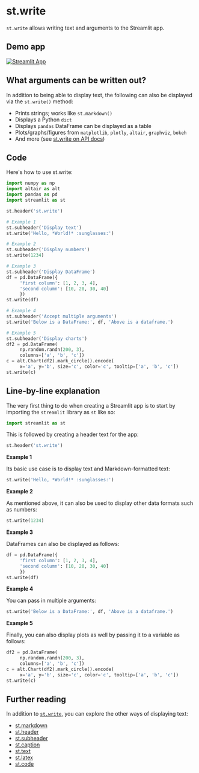 # st.write

`st.write` allows writing text and arguments to the Streamlit app.

## Demo app

[![Streamlit App](https://static.streamlit.io/badges/streamlit_badge_black_white.svg)](https://share.streamlit.io/dataprofessor/st.write/)

## What arguments can be written out?

In addition to being able to display text, the following can also be displayed via the `st.write()` method:
- Prints strings; works like `st.markdown()`
- Displays a Python `dict`
- Displays `pandas` DataFrame can be displayed as a table
- Plots/graphs/figures from `matplotlib`, `plotly`, `altair`, `graphviz`, `bokeh`
- And more (see [st.write on API docs](https://docs.streamlit.io/library/api-reference/write-magic/st.write))

## Code
Here's how to use st.write:
```python
import numpy as np
import altair as alt
import pandas as pd
import streamlit as st

st.header('st.write')

# Example 1
st.subheader('Display text')
st.write('Hello, *World!* :sunglasses:')

# Example 2
st.subheader('Display numbers')
st.write(1234)

# Example 3
st.subheader('Display DataFrame')
df = pd.DataFrame({
     'first column': [1, 2, 3, 4],
     'second column': [10, 20, 30, 40]
     })
st.write(df)

# Example 4
st.subheader('Accept multiple arguments')
st.write('Below is a DataFrame:', df, 'Above is a dataframe.')

# Example 5
st.subheader('Display charts')
df2 = pd.DataFrame(
     np.random.randn(200, 3),
     columns=['a', 'b', 'c'])
c = alt.Chart(df2).mark_circle().encode(
     x='a', y='b', size='c', color='c', tooltip=['a', 'b', 'c'])
st.write(c)

```

## Line-by-line explanation
The very first thing to do when creating a Streamlit app is to start by importing the `streamlit` library as `st` like so:
```python
import streamlit as st
```

This is followed by creating a header text for the app:
```python
st.header('st.write')
```

**Example 1**

Its basic use case is to display text and Markdown-formatted text:
```python
st.write('Hello, *World!* :sunglasses:')
```

**Example 2**

As mentioned above, it can also be used to display other data formats such as numbers:
```python
st.write(1234)
```

**Example 3**

DataFrames can also be displayed as follows:
```python
df = pd.DataFrame({
     'first column': [1, 2, 3, 4],
     'second column': [10, 20, 30, 40]
     })
st.write(df)
```

**Example 4**

You can pass in multiple arguments:
```python
st.write('Below is a DataFrame:', df, 'Above is a dataframe.')
```

**Example 5**

Finally, you can also display plots as well by passing it to a variable as follows:
```python
df2 = pd.DataFrame(
     np.random.randn(200, 3),
     columns=['a', 'b', 'c'])
c = alt.Chart(df2).mark_circle().encode(
     x='a', y='b', size='c', color='c', tooltip=['a', 'b', 'c'])
st.write(c)
```

## Further reading
In addition to [`st.write`](https://docs.streamlit.io/library/api-reference/write-magic/st.write), you can explore the other ways of displaying text:
- [st.markdown](https://docs.streamlit.io/library/api-reference/text/st.markdown)
- [st.header](https://docs.streamlit.io/library/api-reference/text/st.header)
- [st.subheader](https://docs.streamlit.io/library/api-reference/text/st.subheader)
- [st.caption](https://docs.streamlit.io/library/api-reference/text/st.caption)
- [st.text](https://docs.streamlit.io/library/api-reference/text/st.text)
- [st.latex](https://docs.streamlit.io/library/api-reference/text/st.latex)
- [st.code](https://docs.streamlit.io/library/api-reference/text/st.code)
